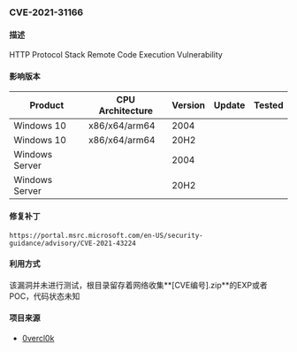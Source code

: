 ###  CVE-2021-31166

#### 描述

HTTP Protocol Stack Remote Code Execution Vulnerability

#### 影响版本

| Product        | CPU Architecture | Version | Update | Tested |
| -------------- | ---------------- | ------- | ------ | ------ |
| Windows 10     | x86/x64/arm64    | 2004    |        |        |
| Windows 10     | x86/x64/arm64    | 20H2    |        |        |
| Windows Server |                  | 2004    |        |        |
| Windows Server |                  | 20H2    |        |        |

#### 修复补丁

```
https://portal.msrc.microsoft.com/en-US/security-guidance/advisory/CVE-2021-43224
```

#### 利用方式

该漏洞并未进行测试，根目录留存着网络收集**[CVE编号].zip**的EXP或者POC，代码状态未知

#### 项目来源

- [0vercl0k](https://github.com/0vercl0k/CVE-2021-31166)

